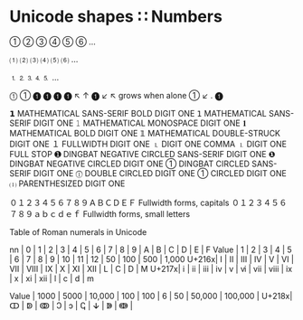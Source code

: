 # Unicode shapes ∷ Numbers

① ② ③ ④ ⑤ ⑥ …

⑴ ⑵ ⑶ ⑷ ⑸ ⑹ …

⒈⒉⒊⒋⒌ …

⓵ ➀ ❶ ➊
❶ ➊ ↖  ↑
❶ ↙ ↖ grows when alone
➀   ↙
. ➊

𝟭   MATHEMATICAL SANS-SERIF BOLD DIGIT ONE
𝟣   MATHEMATICAL SANS-SERIF DIGIT ONE
𝟷   MATHEMATICAL MONOSPACE DIGIT ONE
𝟏   MATHEMATICAL BOLD DIGIT ONE
𝟙   MATHEMATICAL DOUBLE-STRUCK DIGIT ONE
１  FULLWIDTH DIGIT ONE
🄂   DIGIT ONE COMMA
⒈  DIGIT ONE FULL STOP
➊  DINGBAT NEGATIVE CIRCLED SANS-SERIF DIGIT ONE
❶  DINGBAT NEGATIVE CIRCLED DIGIT ONE
➀  DINGBAT CIRCLED SANS-SERIF DIGIT ONE
⓵   DOUBLE CIRCLED DIGIT ONE
①   CIRCLED DIGIT ONE
⑴   PARENTHESIZED DIGIT ONE


０１２３４５６７８９ＡＢＣＤＥＦ    Fullwidth forms, capitals
０１２３４５６７８９ａｂｃｄｅｆ    Fullwidth forms, small letters


Table of Roman numerals in Unicode

nn    | 0 | 1 | 2 | 3  | 4 | 5 | 6   | 7  | 8   | 9  | A  | B  | C | D    | E   | F
Value | 1 | 2 | 3 | 4  | 5 | 6 | 7   | 8  | 9   | 10 | 11 | 12 | 50 | 100 | 500 | 1,000
U+216x| Ⅰ | Ⅱ | Ⅲ | Ⅳ | Ⅴ | Ⅵ | Ⅶ | Ⅷ | Ⅸ | Ⅹ  | Ⅺ | Ⅻ | Ⅼ  | Ⅽ   | Ⅾ   | Ⅿ
U+217x| ⅰ | ⅱ | ⅲ | ⅳ  | ⅴ  | ⅵ | ⅶ | ⅷ  | ⅸ | ⅹ   | ⅺ | ⅻ | ⅼ    | ⅽ   | ⅾ   |  ⅿ

Value | 1000 | 5000 | 10,000 | 100 | 100 | 6 | 50 | 50,000 | 100,000 | 
U+218x| ↀ   | ↁ | ↂ | Ↄ | ↄ | ↅ | ↆ | ↇ | ↈ | 
